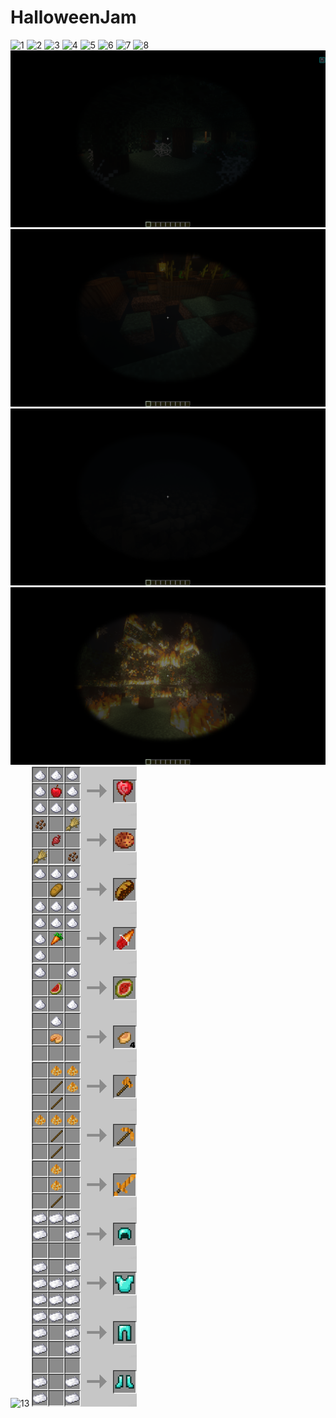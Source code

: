 # HalloweenJam

![1]
![2]
![3]
![4]
![5]
![6]
![7]
![8]
![9]
![10]
![11]
![12]
![13]
![14]

[1]: images/2021-10-26_21.53.41.png
[2]: images/2021-10-26_21.53.52.png
[3]: images/2021-10-26_21.54.01.png
[4]: images/2021-10-26_21.54.09.png
[5]: images/2021-10-26_21.54.16.png
[6]: images/2021-10-26_21.54.34.png
[7]: images/2021-10-26_21.54.47.png
[8]: images/2021-10-26_21.56.46.png
[9]: images/2021-10-26_21.57.07.png
[10]: images/2021-10-26_21.57.44.png
[11]: images/2021-10-26_21.58.01.png
[12]: images/2021-10-26_21.58.39.png
[13]: images/2021-10-26_21.59.59.png
[14]: images/recipes.png
